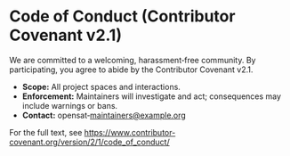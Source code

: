 # Code of Conduct (Contributor Covenant v2.1)

We are committed to a welcoming, harassment‑free community. By participating, you agree to abide by the Contributor Covenant v2.1.

- **Scope:** All project spaces and interactions.
- **Enforcement:** Maintainers will investigate and act; consequences may include warnings or bans.
- **Contact:** opensat‑maintainers@example.org

For the full text, see https://www.contributor-covenant.org/version/2/1/code_of_conduct/
